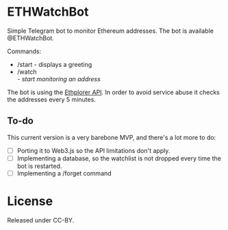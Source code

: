 # ETHWatchBot

Simple Telegram bot to monitor Ethereum addresses. The bot is available @ETHWatchBot.

Commands:
* /start - displays a greeting
* /watch <address> - start monitoring an address

The bot is using the [Ethplorer API](https://github.com/EverexIO/Ethplorer/wiki/Ethplorer-API). In order to avoid service abuse it checks the addresses every 5 minutes.

## To-do

This current version is a very barebone MVP, and there's a lot more to do:
- [ ] Porting it to Web3.js so the API limitations don't apply.
- [ ] Implementing a database, so the watchlist is not dropped every time the bot is restarted.
- [ ] Implementing a /forget command

# License

Released under CC-BY.